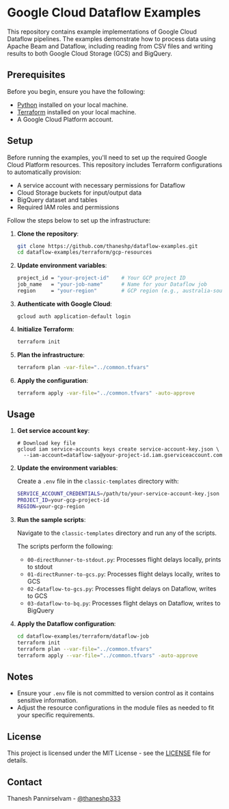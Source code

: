 # Google Cloud Dataflow Examples

This repository contains example implementations of Google Cloud Dataflow pipelines. The examples demonstrate how to process data using Apache Beam and Dataflow, including reading from CSV files and writing results to both Google Cloud Storage (GCS) and BigQuery.

## Prerequisites

Before you begin, ensure you have the following:

- [Python](https://www.python.org/downloads/) installed on your local machine.
- [Terraform](https://www.terraform.io/downloads.html) installed on your local machine.
- A Google Cloud Platform account.

## Setup

Before running the examples, you'll need to set up the required Google Cloud Platform resources. This repository includes Terraform configurations to automatically provision:

- A service account with necessary permissions for Dataflow
- Cloud Storage buckets for input/output data
- BigQuery dataset and tables
- Required IAM roles and permissions

Follow the steps below to set up the infrastructure:


1. **Clone the repository**:

   ```bash
   git clone https://github.com/thaneshp/dataflow-examples.git
   cd dataflow-examples/terraform/gcp-resources
   ```
2. **Update environment variables**:

   ```bash
   project_id = "your-project-id"    # Your GCP project ID
   job_name   = "your-job-name"      # Name for your Dataflow job
   region     = "your-region"        # GCP region (e.g., australia-southeast1)
   ```

2. **Authenticate with Google Cloud**:

    ```
    gcloud auth application-default login
    ```

3. **Initialize Terraform**:

     ```bash
     terraform init
     ```

4. **Plan the infrastructure**:

     ```bash
     terraform plan -var-file="../common.tfvars"
     ```

5. **Apply the configuration**:

     ```bash
     terraform apply -var-file="../common.tfvars" -auto-approve
     ```

## Usage

1. **Get service account key**:

   ``` 
   # Download key file
   gcloud iam service-accounts keys create service-account-key.json \
     --iam-account=dataflow-sa@your-project-id.iam.gserviceaccount.com
   ```

2. **Update the environment variables**:

   Create a `.env` file in the `classic-templates` directory with:
   
   ```bash
   SERVICE_ACCOUNT_CREDENTIALS=/path/to/your-service-account-key.json
   PROJECT_ID=your-gcp-project-id  
   REGION=your-gcp-region
   ```

3. **Run the sample scripts**:

   Navigate to the `classic-templates` directory and run any of the scripts.

   The scripts perform the following:
   
   * `00-directRunner-to-stdout.py`: Processes flight delays locally, prints to stdout
   * `01-directRunner-to-gcs.py`: Processes flight delays locally, writes to GCS
   * `02-dataflow-to-gcs.py`: Processes flight delays on Dataflow, writes to GCS
   * `03-dataflow-to-bq.py`: Processes flight delays on Dataflow, writes to BigQuery

4. **Apply the Dataflow configuration**:

   ```bash
   cd dataflow-examples/terraform/dataflow-job
   terraform init
   terraform plan --var-file="../common.tfvars"
   terraform apply --var-file="../common.tfvars" -auto-approve
   ```

## Notes

- Ensure your `.env` file is not committed to version control as it contains sensitive information.
- Adjust the resource configurations in the module files as needed to fit your specific requirements.

## License

This project is licensed under the MIT License - see the [LICENSE](LICENSE) file for details.

## Contact

Thanesh Pannirselvam - [@thaneshp333](https://x.com/thaneshp333)

